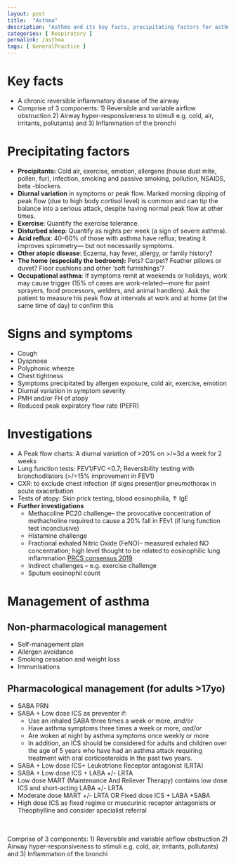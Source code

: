 ```yaml
---
layout: post
title:  "Asthma"
description: "Asthma and its key facts, precipitating factors for asthma, signs and symptoms of asthma, investigations for asthma, management of asthma in adults according to NICE and BTS guidelines"
categories: [ Respiratory ] 
permalink: /asthma
tags: [ GeneralPractice ]
---
```

# Key facts
- A chronic reversible inflammatory disease of the airway
- Comprise of 3 components: 1) Reversible and variable airflow obstruction 2) Airway hyper-responsiveness to stimuli e.g. cold, air, irritants, pollutants) and 3) Inflammation of the bronchi

# Precipitating factors
- **Precipitants:** Cold air, exercise, emotion, allergens (house dust mite, pollen, fur), infection, smoking and passive smoking, pollution, NSAIDS, beta -blockers.
- **Diurnal variation** in symptoms or peak flow. Marked morning dipping of peak flow (due to high body cortisol level) is common and can tip the balance into a serious attack, despite having normal peak flow at other times.
- **Exercise**: Quantify the exercise tolerance.
- **Disturbed sleep**: Quantify as nights per week (a sign of severe asthma).
- **Acid reflux**: 40–60% of those with asthma have reflux; treating it improves spirometry— but not necessarily symptoms.
- **Other atopic disease**: Eczema, hay fever, allergy, or family history?
- **The home (especially the bedroom):** Pets? Carpet? Feather pillows or duvet? Floor cushions and other ‘soft furnishings’?
- **Occupational asthma**: If symptoms remit at weekends or holidays, work may cause trigger (15% of cases are work-related—more for paint sprayers, food processors, welders, and animal handlers). Ask the patient to measure his peak flow at intervals at work and at home (at the same time of day) to confirm this

# Signs and symptoms
- Cough
- Dyspnoea
- Polyphonic wheeze
- Chest tightness
- Symptoms precipitated by allergen exposure, cold air, exercise, emotion
- Diurnal variation in symptom severity
- PMH and/or FH of atopy
- Reduced peak expiratory flow rate (PEFR)

# Investigations
- A Peak flow charts: A diurnal variation of >20% on >/=3d a week for 2 weeks
- Lung function tests: FEV1/FVC <0.7; Reversibility testing with bronchodilators (>/=15% improvement in FEV1)
- CXR: to exclude chest infection (if signs present)or pneumothorax in acute exacerbation
- Tests of atopy: Skin prick testing, blood eosinophilia, ↑ IgE
- **Further investigations**
    - Methacoline PC20 challenge– the provocative concentration of methacholine required to cause a 20% fall in FEv1 (if lung function test inconclusive)
    - Histamine challenge
    - Fractional exhaled Nitric Oxide (FeNO)– measured exhaled NO concentration; high level thought to be related to eosinophilic lung inflammation <a class="text-purple" href="https://www.pcrs-uk.org/sites/pcrs-uk.org/files/pcru/articles/2019-Autumn-Issue-18-FeNo-testing-asthma-diagnosis.pdf">PRCS consensus 2019</a>
    - Indirect challenges – e.g. exercise challenge
    - Sputum eosinophil count

# Management of asthma
## Non-pharmacological management
- Self-management plan
- Allergen avoidance
- Smoking cessation and weight loss
- Immunisations
## Pharmacological management (for adults >17yo)
- SABA PRN
- SABA + Low dose ICS as preventer if:
    - Use an inhaled SABA three times a week or more, *and/or*
    - Have asthma symptoms three times a week or more, *and/or*
    - Are woken at night by asthma symptoms once weekly or more
    - In addition, an ICS should be considered for adults and children over the age of 5 years who have had an asthma attack requiring treatment with oral corticosteroids in the past two years.
- SABA + Low dose ICS+ Leukotrione Receptor antagonist (LRTA)
- SABA + Low dose ICS + LABA +/- LRTA
- Low dose MART (Maintenance And Reliever Therapy) contains low dose ICS and short-acting LABA +/- LRTA
- Moderate dose MART +/- LRTA OR Fixed dose ICS + LABA +SABA
- High dose ICS as fixed regime or muscurinic receptor antagonists or Theophylline and consider specialist referral


<div class="p-3 mb-2 bg-info text-dark rounded border-dark"> <i class="fas fa-info fa-3x"></i> <br><br>Comprise of 3 components: 1) Reversible and variable airflow obstruction 2) Airway hyper-responsiveness to stimuli e.g. cold, air, irritants, pollutants) and 3) Inflammation of the bronchi </div>
